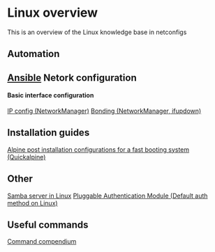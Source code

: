 # Linux overview

This is an overview of the Linux knowledge base in netconfigs



Automation
---
[Ansible](./Automation/Ansible.md)
Netork configuration
---
#### Basic interface configuration
[IP config (NetworkManager)](IP%20config%20(NetworkManager).md)
[Bonding (NetworkManager, ifupdown)](Bonding%20(NetworkManager,%20ifupdown).md)

Installation guides
---
[Alpine post installation configurations for a fast booting system (Quickalpine)](Alpine%20postinstall%20(Quickalpine).md)

Other
---
[Samba server in Linux](./Services/Samba)
[Pluggable Authentication Module (Default auth method on Linux)](./AAA/PAM)

Useful commands
---
[Command compendium](./Command%20compendium.md)